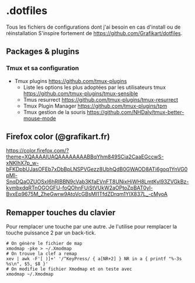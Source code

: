 # .dotfiles
Tous les fichiers de configurations dont j'ai besoin en cas d'install ou de réinstallation
S'inspire fortement de https://github.com/Grafikart/dotfiles.

## Packages & plugins

### Tmux et sa configuration
* Tmux plugins https://github.com/tmux-plugins
  * Liste les options les plus adoptées par les utilisateurs tmux https://github.com/tmux-plugins/tmux-sensible
  * Tmus resurrect https://github.com/tmux-plugins/tmux-resurrect
  * Tmux Plugin Manager https://github.com/tmux-plugins/tpm
  * Tmux gestion de la souris https://github.com/NHDaly/tmux-better-mouse-mode

## Firefox color (@grafikart.fr)
https://color.firefox.com/?theme=XQAAAAIUAQAAAAAAAABBqYhm849SCia2CaaEGccwS-xNKlhX7p_w-bFKDpbUJasOFEb7xDbBpLNSPVGezz8UbhQdB0GWAOD8ATi6goq1YnVG0pMl-SnqDQaOZUOSxI6hRIBBN9cVab3KfaEVnFT8UNixHiWH8LmtKyl93ZVGkBz-kvmbxdqRTnOGOGFU-foQOhnFUiStVUkW2aOPtoZpBAT0yl-BvxEp9675M_ZheGwrw9AtoVcGBsMl1TfdZDrqm1YIX837L_-cMyoA


## Remapper touches du clavier

Pour remplacer une touche par une autre. Je l'utilise pour remplacer la touche puissance 2 par un back-tick.

```
# On génère le fichier de map
xmodmap -pke > ~/.Xmodmap
# On trouve la clef a remap
xev | awk -F'[ )]+' '/^KeyPress/ { a[NR+2] } NR in a { printf "%-3s %s\n", $5, $8 }'
# On modifie le fichier Xmodmap et on teste avec
xmodmap ~/.Xmodmap
```

